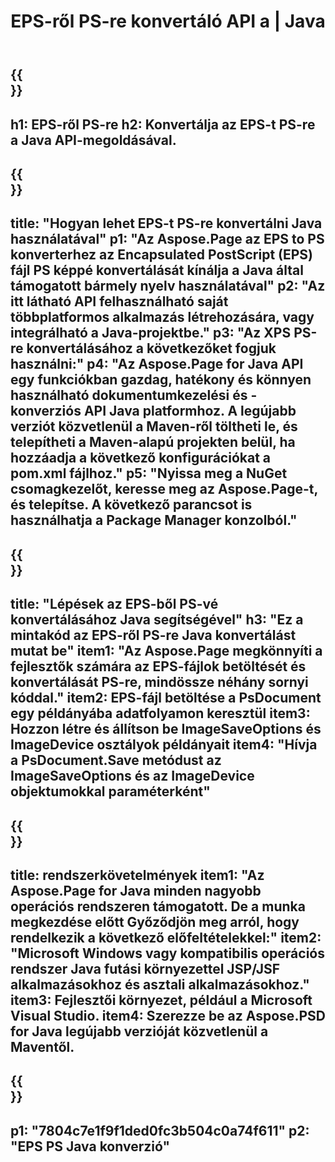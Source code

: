 ﻿---
translation: true
template: /_templates/_conversion-child-java.md
title: EPS-ről PS-re konvertáló API a | Java
url: /java/conversion/eps-to-ps/
description: Java konverziós kód minta EPS formátumhoz PS fájlba. Ezzel a példakóddal konvertálhatja az EPS-t PS-re bármely webes vagy asztali Java alapú alkalmazásban.
informat: EPS
outformat: PS
otherformats: XPS PS
---

{{<section banner>}}
---
h1: EPS-ről PS-re
h2: Konvertálja az EPS-t PS-re a Java API-megoldásával.
---

{{<section overview>}}
---
title: "Hogyan lehet EPS-t PS-re konvertálni Java használatával"
p1: "Az Aspose.Page az EPS to PS konverterhez az Encapsulated PostScript (EPS) fájl PS képpé konvertálását kínálja a Java által támogatott bármely nyelv használatával"
p2: "Az itt látható API felhasználható saját többplatformos alkalmazás létrehozására, vagy integrálható a Java-projektbe."
p3: "Az XPS PS-re konvertálásához a következőket fogjuk használni:"
p4: "Az Aspose.Page for Java API egy funkciókban gazdag, hatékony és könnyen használható dokumentumkezelési és -konverziós API Java platformhoz. A legújabb verziót közvetlenül a Maven-ről töltheti le, és telepítheti a Maven-alapú projekten belül, ha hozzáadja a következő konfigurációkat a pom.xml fájlhoz."
p5: "Nyissa meg a NuGet csomagkezelőt, keresse meg az Aspose.Page-t, és telepítse. A következő parancsot is használhatja a Package Manager konzolból."
---

{{<section feature1>}}
---
title: "Lépések az EPS-ből PS-vé konvertálásához Java segítségével"
h3: "Ez a mintakód az EPS-ről PS-re Java konvertálást mutat be"
item1: "Az Aspose.Page megkönnyíti a fejlesztők számára az EPS-fájlok betöltését és konvertálását PS-re, mindössze néhány sornyi kóddal."
item2: EPS-fájl betöltése a PsDocument egy példányába adatfolyamon keresztül
item3: Hozzon létre és állítson be ImageSaveOptions és ImageDevice osztályok példányait
item4: "Hívja a PsDocument.Save metódust az ImageSaveOptions és az ImageDevice objektumokkal paraméterként"
---

{{<section feature2>}}
---
title: rendszerkövetelmények
item1: "Az Aspose.Page for Java minden nagyobb operációs rendszeren támogatott. De a munka megkezdése előtt Győződjön meg arról, hogy rendelkezik a következő előfeltételekkel:"
item2: "Microsoft Windows vagy kompatibilis operációs rendszer Java futási környezettel JSP/JSF alkalmazásokhoz és asztali alkalmazásokhoz."
item3: Fejlesztői környezet, például a Microsoft Visual Studio.
item4: Szerezze be az Aspose.PSD for Java legújabb verzióját közvetlenül a Maventől.
---

{{<section gist>}}
---
p1: "7804c7e1f9f1ded0fc3b504c0a74f611"
p2: "EPS PS Java konverzió"
---

